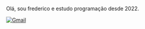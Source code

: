 Olá, sou frederico e estudo programação desde 2022.

[![Gmail](https://img.shields.io/badge/Gmail-D14836?style=for-the-badge&logo=gmail&logoColor=white)](https://hortifruti.com.br/imperdivel/batata-inglesa-organica-unidade.html?utm_medium=Listas_gratuitas&utm_source=google)
